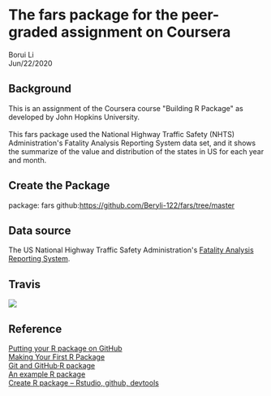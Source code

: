 # The fars package for the peer-graded assignment on Coursera
Borui Li<br>Jun/22/2020
## Background
This is an assignment of the Coursera course "Building R Package" as developed by John Hopkins University. <br>
<br>
This fars package used the National Highway Traffic Safety (NHTS) Administration's Fatality Analysis Reporting System data set, and it shows the 
summarize of the value and distribution of the states in US for each year and month.
## Create the Package
package: fars github:https://github.com/Beryli-122/fars/tree/master
## Data source
The US National Highway Traffic Safety Administration's [Fatality Analysis Reporting System](https://www.nhtsa.gov/Data/Fatality-Analysis-Reporting-System-(FARS)).
## Travis 
[![](https://travis-ci.org/Beryli-122/fars_package.svg?branch=master)](https://travis-ci.org/Beryli-122/fars_package)
## Reference
[Putting your R package on GitHub](https://kbroman.org/pkg_primer/pages/github.html)<br>
[Making Your First R Package](https://tinyheero.github.io/jekyll/update/2015/07/26/making-your-first-R-package.html)<br>
[Git and GitHub·R package](http://r-pkgs.had.co.nz/git.html)<br>
[An example R package](https://github.com/Beryli-122/fars/new/master?readme=1)<br>
[Create R package – Rstudio, github, devtools](https://www.r-bloggers.com/create-r-package-rstudio-github-devtools/)
